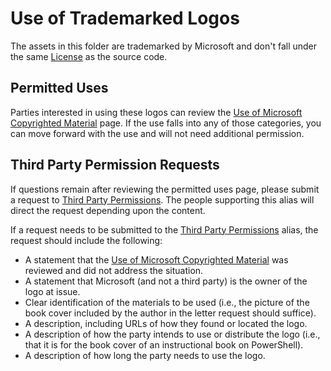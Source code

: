 # Use of Trademarked Logos

The assets in this folder are trademarked by Microsoft and don't fall under the same [License](https://raw.githubusercontent.com/PowerShell/PowerShell/master/LICENSE.txt) as the source code.

## Permitted Uses

Parties interested in using these logos can review the [Use of Microsoft Copyrighted Material](https://www.microsoft.com/en-us/legal/intellectualproperty/permissions) page.
If the use falls into any of those categories, you can move forward with the use and will not need additional permission.

## Third Party Permission Requests

If questions remain after reviewing the permitted uses page, please submit a request to [Third Party Permissions](mailto:mscrqs@microsoft.com).
The people supporting this alias will direct the request depending upon the content.

If a request needs to be submitted to the [Third Party Permissions](mailto:mscrqs@microsoft.com) alias, the request should include the following:

  - A statement that the [Use of Microsoft Copyrighted Material](https://www.microsoft.com/en-us/legal/intellectualproperty/permissions) was reviewed and did not address the situation.
  - A statement that Microsoft (and not a third party) is the owner of the logo at issue.
  - Clear identification of the materials to be used (i.e., the picture of the book cover included by the author in the letter request should suffice).
  - A description, including URLs of how they found or located the logo.
  - A description of how the party intends to use or distribute the logo (i.e., that it is for the book cover of an instructional book on PowerShell).
  - A description of how long the party needs to use the logo.

